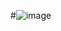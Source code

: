 #![image](https://user-images.githubusercontent.com/106074688/226195963-c5e8eeda-3281-4014-bd43-50d7deee77fb.png)
